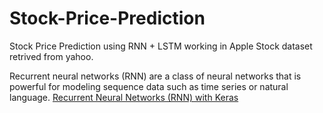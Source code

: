 # Stock-Price-Prediction
Stock Price Prediction using RNN + LSTM working in Apple Stock dataset retrived from yahoo.

Recurrent neural networks (RNN) are a class of neural networks that is powerful for modeling sequence data such as time series or natural language.
<a href = "https://www.tensorflow.org/guide/keras/rnn">Recurrent Neural Networks (RNN) with Keras</a>
